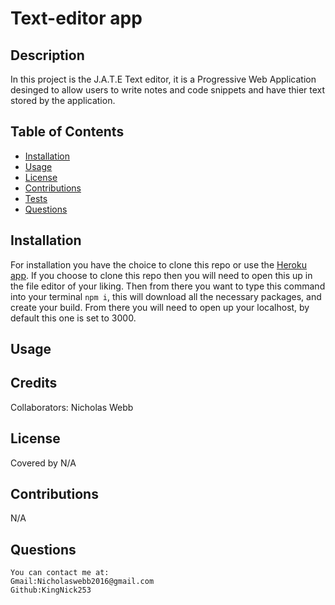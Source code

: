 
# Text-editor app
 

## Description 
  In this project is the J.A.T.E Text editor, it is a Progressive Web Application desinged to allow users to write notes and code snippets and have thier text stored by the application.
    

    
## Table of Contents
  - [Installation](#installation)
  - [Usage](#usage)
  - [License](#license)
  - [Contributions](#contributions)
  - [Tests](#tests)
  - [Questions](#questions)
    
## Installation
  For installation you have the choice to clone this repo or use the [Heroku app](https://nw-text-editor.herokuapp.com/). If you choose to clone this repo then you will need to open this up in the file editor of your liking. Then from there you want to type this command into your terminal `npm i`, this will download all the necessary packages, and create your build. From there you will need to open up your localhost, by default this one is set to 3000. 
    
    
## Usage
  
  

    
## Credits
Collaborators: Nicholas Webb
    
  
    
    
## License
 
Covered by N/A
    
  
    
  ## Contributions
    
  N/A
    

    
  ## Questions
    You can contact me at:
    Gmail:Nicholaswebb2016@gmail.com
    Github:KingNick253
     
